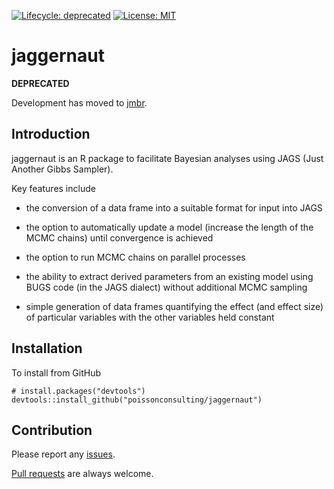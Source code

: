 
<!-- README.md is generated from README.Rmd. Please edit that file -->

[![Lifecycle:
deprecated](https://img.shields.io/badge/lifecycle-deprecated-orange.svg)](https://lifecycle.r-lib.org/articles/stages.html#deprecated)
[![License:
MIT](https://img.shields.io/badge/License-MIT-blue.svg)](https://opensource.org/licenses/MIT)

# jaggernaut

**DEPRECATED**

Development has moved to
[jmbr](https://github.com/poissonconsulting/jmbr).

## Introduction

jaggernaut is an R package to facilitate Bayesian analyses using JAGS
(Just Another Gibbs Sampler).

Key features include

-   the conversion of a data frame into a suitable format for input into
    JAGS

-   the option to automatically update a model (increase the length of
    the MCMC chains) until convergence is achieved

-   the option to run MCMC chains on parallel processes

-   the ability to extract derived parameters from an existing model
    using BUGS code (in the JAGS dialect) without additional MCMC
    sampling

-   simple generation of data frames quantifying the effect (and effect
    size) of particular variables with the other variables held constant

## Installation

To install from GitHub

    # install.packages("devtools")
    devtools::install_github("poissonconsulting/jaggernaut")

## Contribution

Please report any
[issues](https://github.com/poissonconsulting/jaggernaut/issues).

[Pull requests](https://github.com/poissonconsulting/jaggernaut/pulls)
are always welcome.
